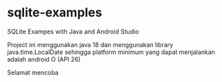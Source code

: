 # sqlite-examples
SQLite Exampes with Java and Android Studio

Project ini menggunakan java 18 dan menggunakan library java.time.LocalDate sehingga platform minimum yang dapat menjalankan adalah android O (API 26)

Selamat mencoba
